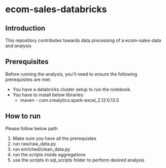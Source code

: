 # ecom-sales-databricks
## Introduction
This repository contributes towards data processing of a ecom-sales-data and analysis

## Prerequisites
Before running the analysis, you'll need to ensure the following prerequisites are met:
- You have a databricks cluster setup to run the notebook.
- You have to install below libraries:
    * maven - com.crealytics:spark-excel_2.12:0.13.5

## How to run
Please follow below path
  1. Make sure you have all the prerequistes
  2. run raw/raw_data.py
  3. run enriched/clean_data.py
  4. run the scripts inside aggregations
  5. use the scripts in sql_scripts folder to perform desired analysis 
